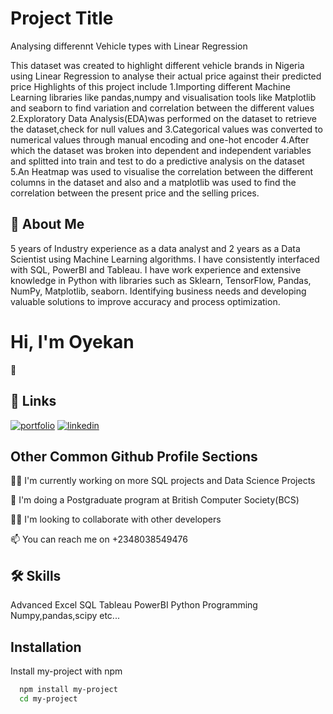 
# Project Title

Analysing differennt Vehicle types with Linear Regression

This dataset was created to highlight different vehicle brands in Nigeria using Linear Regression to analyse their actual price against their predicted price
Highlights of this project include
1.Importing different Machine Learning libraries like pandas,numpy and visualisation tools
like Matplotlib and seaborn to find variation and correlation between the different values
2.Exploratory Data Analysis(EDA)was performed on the dataset to retrieve the dataset,check for null values
and
3.Categorical values was converted to numerical values through manual encoding
and one-hot encoder
4.After which the dataset was broken into dependent and independent
variables and splitted into train and test to do a 
predictive analysis on the dataset
5.An Heatmap was used to visualise the correlation between the different columns
in the dataset and also and a matplotlib was used to find the correlation between the present
price and the selling prices.

## 🚀 About Me
5 years of Industry experience as a data analyst and 2 years as a Data Scientist
using Machine Learning algorithms. I have consistently interfaced with SQL,
PowerBI and Tableau. I have work experience and extensive knowledge in
Python with libraries such as Sklearn, TensorFlow, Pandas, NumPy,
Matplotlib, seaborn. Identifying business needs and developing valuable
solutions to improve accuracy and process optimization.


# Hi, I'm Oyekan
 👋


## 🔗 Links
[![portfolio](https://img.shields.io/badge/my_portfolio-000?style=for-the-badge&logo=ko-fi&logoColor=white)](https://github.com/wolexyg)
[![linkedin](https://img.shields.io/badge/linkedin-0A66C2?style=for-the-badge&logo=linkedin&logoColor=white)](https://www.linkedin.com/in/oyekan-oluwole-gabriel-18965b35/)

## Other Common Github Profile Sections
👩‍💻 I'm currently working on more SQL projects and 
Data Science Projects

🧠 I'm doing a Postgraduate program at British Computer Society(BCS)

👯‍♀️ I'm looking to collaborate with other developers

📫 You can reach me on +2348038549476





## 🛠 Skills
Advanced 
Excel
SQL
Tableau
PowerBI
Python Programming
Numpy,pandas,scipy etc...



## Installation

Install my-project with npm

```bash
  npm install my-project
  cd my-project
```
    
